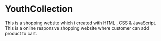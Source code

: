 # YouthCollection
 This is a shopping website which i created with HTML , CSS & JavaScript. This is a online responsive shopping website where customer can add product to cart.
